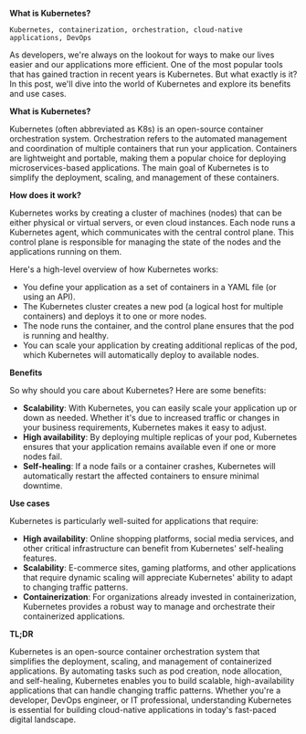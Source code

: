 **What is Kubernetes?**
```
Kubernetes, containerization, orchestration, cloud-native applications, DevOps
```

As developers, we're always on the lookout for ways to make our lives easier and our applications more efficient. One of the most popular tools that has gained traction in recent years is Kubernetes. But what exactly is it? In this post, we'll dive into the world of Kubernetes and explore its benefits and use cases.

**What is Kubernetes?**

Kubernetes (often abbreviated as K8s) is an open-source container orchestration system. Orchestration refers to the automated management and coordination of multiple containers that run your application. Containers are lightweight and portable, making them a popular choice for deploying microservices-based applications. The main goal of Kubernetes is to simplify the deployment, scaling, and management of these containers.

**How does it work?**

Kubernetes works by creating a cluster of machines (nodes) that can be either physical or virtual servers, or even cloud instances. Each node runs a Kubernetes agent, which communicates with the central control plane. This control plane is responsible for managing the state of the nodes and the applications running on them.

Here's a high-level overview of how Kubernetes works:

* You define your application as a set of containers in a YAML file (or using an API).
* The Kubernetes cluster creates a new pod (a logical host for multiple containers) and deploys it to one or more nodes.
* The node runs the container, and the control plane ensures that the pod is running and healthy.
* You can scale your application by creating additional replicas of the pod, which Kubernetes will automatically deploy to available nodes.

**Benefits**

So why should you care about Kubernetes? Here are some benefits:

* **Scalability**: With Kubernetes, you can easily scale your application up or down as needed. Whether it's due to increased traffic or changes in your business requirements, Kubernetes makes it easy to adjust.
* **High availability**: By deploying multiple replicas of your pod, Kubernetes ensures that your application remains available even if one or more nodes fail.
* **Self-healing**: If a node fails or a container crashes, Kubernetes will automatically restart the affected containers to ensure minimal downtime.

**Use cases**

Kubernetes is particularly well-suited for applications that require:

* **High availability**: Online shopping platforms, social media services, and other critical infrastructure can benefit from Kubernetes' self-healing features.
* **Scalability**: E-commerce sites, gaming platforms, and other applications that require dynamic scaling will appreciate Kubernetes' ability to adapt to changing traffic patterns.
* **Containerization**: For organizations already invested in containerization, Kubernetes provides a robust way to manage and orchestrate their containerized applications.

**TL;DR**

Kubernetes is an open-source container orchestration system that simplifies the deployment, scaling, and management of containerized applications. By automating tasks such as pod creation, node allocation, and self-healing, Kubernetes enables you to build scalable, high-availability applications that can handle changing traffic patterns. Whether you're a developer, DevOps engineer, or IT professional, understanding Kubernetes is essential for building cloud-native applications in today's fast-paced digital landscape.